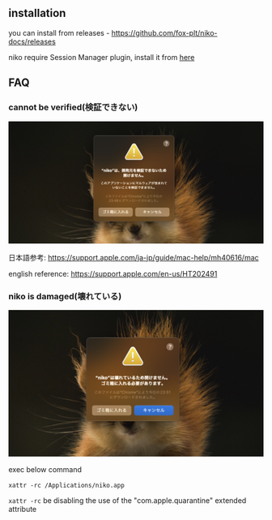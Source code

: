 ## installation

you can install from releases - https://github.com/fox-plt/niko-docs/releases

niko require Session Manager plugin, install it from [here](https://docs.aws.amazon.com/systems-manager/latest/userguide/session-manager-working-with-install-plugin.html)

## FAQ

### cannot be verified(検証できない)

![](../.img/invalication.png)

日本語参考: https://support.apple.com/ja-jp/guide/mac-help/mh40616/mac

english reference: https://support.apple.com/en-us/HT202491

### niko is damaged(壊れている)

![](../.img/broken.png)

exec below command

```
xattr -rc /Applications/niko.app
``````

`xattr -rc` be disabling the use of the "com.apple.quarantine" extended attribute
